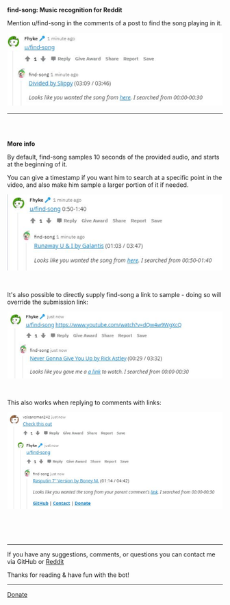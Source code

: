 **find-song: Music recognition for Reddit**


Mention u/find-song in the comments of a post to find the song playing in it.

![image](/images/findsong1.JPG)

******
<br />

<br />


**More info**

By default, find-song samples 10 seconds of the provided audio, and starts at the beginning of it.

You can give a timestamp if you want him to search at a specific point in the video, and also make him sample a larger portion of it if needed.

![image](/images/findsong2.JPG)



<br />

It's also possible to directly supply find-song a link to sample - doing so will override the submission link:



![image](/images/findsong3.JPG)

<br />

This also works when replying to comments with links:

![image](/images/findsong4.JPG)

<br />

<br />

<br />

******

If you have any suggestions, comments, or questions you can contact me via GitHub or [Reddit](https://www.reddit.com/message/compose?to=Fhyke&subject=contact%20about%20find-song)

Thanks for reading & have fun with the bot!

******

[Donate](https://ko-fi.com/findsong)
